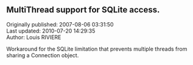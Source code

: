 ## MultiThread support for SQLite access.  
Originally published: 2007-08-06 03:31:50  
Last updated: 2010-07-20 14:29:35  
Author: Louis RIVIERE  
  
Workaround for the SQLite limitation that prevents multiple threads from sharing a Connection object.